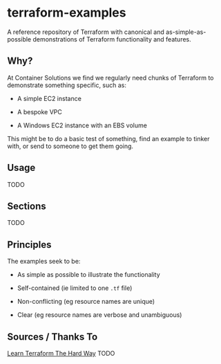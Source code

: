 # terraform-examples

A reference repository of Terraform with canonical and as-simple-as-possible demonstrations of Terraform functionality and features.

## Why?

At Container Solutions we find we regularly need chunks of Terraform to demonstrate something specific, such as:

- A simple EC2 instance

- A bespoke VPC

- A Windows EC2 instance with an EBS volume

This might be to do a basic test of something, find an example to tinker with, or send to someone to get them going.

## Usage

TODO

## Sections

TODO

## Principles

The examples seek to be:

- As simple as possible to illustrate the functionality

- Self-contained (ie limited to one `.tf` file)

- Non-conflicting (eg resource names are unique)

- Clear (eg resource names are verbose and unambiguous)

## Sources / Thanks To

[Learn Terraform The Hard Way](https://leanpub.com/learnterraformthehardway)
TODO
